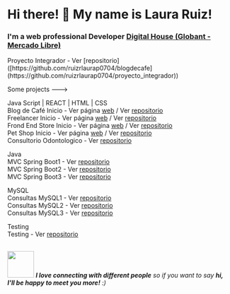 ### 
<h1> Hi there! 👋 My name is Laura Ruiz!</h1>
<h3> I'm a web professional Developer <a href="https://www.digitalhouse.com/ar/acciones/certified-tech-developer">Digital House (Globant - Mercado Libre)</a></h3>
Proyecto Integrador - Ver [repositorio]([https://github.com/ruizrlaurap0704/blogdecafe](https://github.com/ruizrlaurap0704/proyecto_integrador)) <br>
 
Some projects ---> 

Java Script | REACT | HTML | CSS <br>
   Blog de Café Inicio - Ver página [web](https://blogdecaferuizrlaurap7.netlify.app/index.html) / Ver [repositorio](https://github.com/ruizrlaurap0704/blogdecafe) <br>
   Freelancer Inicio - Ver página [web](https://juanylaufreelancers.netlify.app/) / Ver [repositorio](https://github.com/ruizrlaurap0704/Freelancer) <br>
   Frond End Store Inicio - Ver página [web](https://fronendstorejuanylau.netlify.app/) / Ver [repositorio](https://github.com/ruizrlaurap0704/FrontEndStoreInicio) <br>
   Pet Shop Inicio - Ver página [web](https://petshoplauyjuan.netlify.app/) / Ver [repositorio](https://github.com/ruizrlaurap0704/PetShopMobile)<br>
   Consultorio Odontologico - Ver [repositorio](https://github.com/ruizrlaurap0704/Evaluacion_Final_Laura_Ruiz)
 
Java <br>
  MVC Spring Boot1 - Ver [repositorio](https://github.com/ruizrlaurap0704/java_MVC_SpringBoot1) <br>
  MVC Spring Boot2 - Ver [repositorio](https://github.com/ruizrlaurap0704/java_MVC_SpringBoot2) <br>
  MVC Spring Boot3 - Ver [repositorio](https://github.com/ruizrlaurap0704/Java_MVC_SpringBoot3) <br>
 
MySQL <br>
  Consultas MySQL1 - Ver [repositorio](https://github.com/ruizrlaurap0704/ConsultasMySQL) <br>
  Consultas MySQL2 - Ver [repositorio](https://github.com/ruizrlaurap0704/ConsultasMySQL2) <br>
  Consultas MySQL3 - Ver [repositorio](https://github.com/ruizrlaurap0704/ConsultasMySQL3) <br>
  
Testing <br>
  Testing - Ver [repositorio](https://github.com/ruizrlaurap0704/Testing) <br>

## 
<img src="https://media.giphy.com/media/LnQjpWaON8nhr21vNW/giphy.gif" width="60"> <em><b>I love connecting with different people</b> so if you want to say <b>hi, I'll be happy to meet you more!</b> :)</em>
